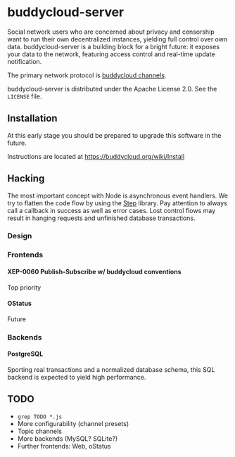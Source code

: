 # buddycloud-server

Social network users who are concerned about privacy and censorship
want to run their own decentralized instances, yielding full control
over own data. buddycloud-server is a building block for a bright future:
it exposes your data to the network, featuring access control and
real-time update notification.

The primary network protocol is
[buddycloud channels](http://buddycloud.org/).

buddycloud-server is distributed under the Apache License 2.0. See the
`LICENSE` file.

## Installation

At this early stage you should be prepared to upgrade this software in
the future.

Instructions are located at https://buddycloud.org/wiki/Install


## Hacking

The most important concept with Node is asynchronous event
handlers. We try to flatten the code flow by using the
[Step](http://github.com/creationix/step) library. Pay attention to
always call a callback in success as well as error cases. Lost control
flows may result in hanging requests and unfinished database
transactions.

### Design

### Frontends

#### XEP-0060 Publish-Subscribe w/ buddycloud conventions

Top priority

#### OStatus

Future

### Backends

#### PostgreSQL

Sporting real transactions and a normalized database schema, this SQL
backend is expected to yield high performance.


## TODO

* `grep TODO *.js`
* More configurability (channel presets)
* Topic channels
* More backends (MySQL? SQLite?)
* Further frontends: Web, oStatus